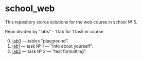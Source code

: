# school_web
This repository stores solutions for the web course in school № 5.

Repo divided by "labs" - 1 lab for 1 task in course.

0. [lab0](lab0) — tables "playground".
1. [lab1](lab1) — task № 1 — "info about yourself".
2. [lab2](lab2) — task № 2 — "text formatting".
